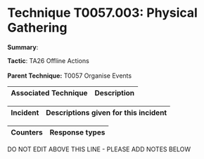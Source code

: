 # Technique T0057.003: Physical Gathering

**Summary**: 

**Tactic**: TA26 Offline Actions <br><br>**Parent Technique:** T0057 Organise Events


| Associated Technique | Description |
| --------- | ------------------------- |



| Incident | Descriptions given for this incident |
| -------- | -------------------- |



| Counters | Response types |
| -------- | -------------- |


DO NOT EDIT ABOVE THIS LINE - PLEASE ADD NOTES BELOW